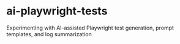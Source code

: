 # ai-playwright-tests
Experimenting with AI-assisted Playwright test generation, prompt templates, and log summarization
